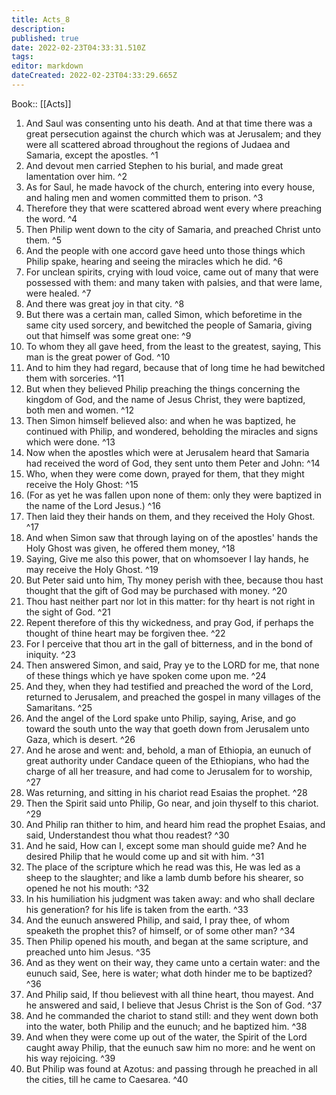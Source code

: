 ```yaml
---
title: Acts_8
description: 
published: true
date: 2022-02-23T04:33:31.510Z
tags: 
editor: markdown
dateCreated: 2022-02-23T04:33:29.665Z
---
```


 Book:: [[Acts]]
 1. And Saul was consenting unto his death. And at that time there was a great persecution against the church which was at Jerusalem; and they were all scattered abroad throughout the regions of Judaea and Samaria, except the apostles. ^1
 2. And devout men carried Stephen to his burial, and made great lamentation over him. ^2
 3. As for Saul, he made havock of the church, entering into every house, and haling men and women committed them to prison. ^3
 4. Therefore they that were scattered abroad went every where preaching the word. ^4
 5. Then Philip went down to the city of Samaria, and preached Christ unto them. ^5
 6. And the people with one accord gave heed unto those things which Philip spake, hearing and seeing the miracles which he did. ^6
 7. For unclean spirits, crying with loud voice, came out of many that were possessed with them: and many taken with palsies, and that were lame, were healed. ^7
 8. And there was great joy in that city. ^8
 9. But there was a certain man, called Simon, which beforetime in the same city used sorcery, and bewitched the people of Samaria, giving out that himself was some great one: ^9
 10. To whom they all gave heed, from the least to the greatest, saying, This man is the great power of God. ^10
 11. And to him they had regard, because that of long time he had bewitched them with sorceries. ^11
 12. But when they believed Philip preaching the things concerning the kingdom of God, and the name of Jesus Christ, they were baptized, both men and women. ^12
 13. Then Simon himself believed also: and when he was baptized, he continued with Philip, and wondered, beholding the miracles and signs which were done. ^13
 14. Now when the apostles which were at Jerusalem heard that Samaria had received the word of God, they sent unto them Peter and John: ^14
 15. Who, when they were come down, prayed for them, that they might receive the Holy Ghost: ^15
 16. (For as yet he was fallen upon none of them: only they were baptized in the name of the Lord Jesus.) ^16
 17. Then laid they their hands on them, and they received the Holy Ghost. ^17
 18. And when Simon saw that through laying on of the apostles' hands the Holy Ghost was given, he offered them money, ^18
 19. Saying, Give me also this power, that on whomsoever I lay hands, he may receive the Holy Ghost. ^19
 20. But Peter said unto him, Thy money perish with thee, because thou hast thought that the gift of God may be purchased with money. ^20
 21. Thou hast neither part nor lot in this matter: for thy heart is not right in the sight of God. ^21
 22. Repent therefore of this thy wickedness, and pray God, if perhaps the thought of thine heart may be forgiven thee. ^22
 23. For I perceive that thou art in the gall of bitterness, and in the bond of iniquity. ^23
 24. Then answered Simon, and said, Pray ye to the LORD for me, that none of these things which ye have spoken come upon me. ^24
 25. And they, when they had testified and preached the word of the Lord, returned to Jerusalem, and preached the gospel in many villages of the Samaritans. ^25
 26. And the angel of the Lord spake unto Philip, saying, Arise, and go toward the south unto the way that goeth down from Jerusalem unto Gaza, which is desert. ^26
 27. And he arose and went: and, behold, a man of Ethiopia, an eunuch of great authority under Candace queen of the Ethiopians, who had the charge of all her treasure, and had come to Jerusalem for to worship, ^27
 28. Was returning, and sitting in his chariot read Esaias the prophet. ^28
 29. Then the Spirit said unto Philip, Go near, and join thyself to this chariot. ^29
 30. And Philip ran thither to him, and heard him read the prophet Esaias, and said, Understandest thou what thou readest? ^30
 31. And he said, How can I, except some man should guide me? And he desired Philip that he would come up and sit with him. ^31
 32. The place of the scripture which he read was this, He was led as a sheep to the slaughter; and like a lamb dumb before his shearer, so opened he not his mouth: ^32
 33. In his humiliation his judgment was taken away: and who shall declare his generation? for his life is taken from the earth. ^33
 34. And the eunuch answered Philip, and said, I pray thee, of whom speaketh the prophet this? of himself, or of some other man? ^34
 35. Then Philip opened his mouth, and began at the same scripture, and preached unto him Jesus. ^35
 36. And as they went on their way, they came unto a certain water: and the eunuch said, See, here is water; what doth hinder me to be baptized? ^36
 37. And Philip said, If thou believest with all thine heart, thou mayest. And he answered and said, I believe that Jesus Christ is the Son of God. ^37
 38. And he commanded the chariot to stand still: and they went down both into the water, both Philip and the eunuch; and he baptized him. ^38
 39. And when they were come up out of the water, the Spirit of the Lord caught away Philip, that the eunuch saw him no more: and he went on his way rejoicing. ^39
 40. But Philip was found at Azotus: and passing through he preached in all the cities, till he came to Caesarea. ^40
